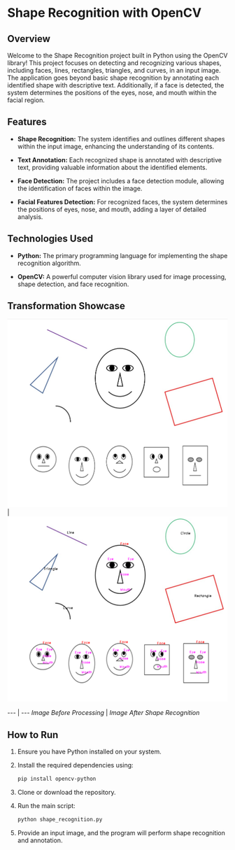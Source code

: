 # Shape Recognition with OpenCV

## Overview

Welcome to the Shape Recognition project built in Python using the OpenCV library! This project focuses on detecting and recognizing various shapes, including faces, lines, rectangles, triangles, and curves, in an input image. The application goes beyond basic shape recognition by annotating each identified shape with descriptive text. Additionally, if a face is detected, the system determines the positions of the eyes, nose, and mouth within the facial region.

## Features

- **Shape Recognition:** The system identifies and outlines different shapes within the input image, enhancing the understanding of its contents.

- **Text Annotation:** Each recognized shape is annotated with descriptive text, providing valuable information about the identified elements.

- **Face Detection:** The project includes a face detection module, allowing the identification of faces within the image.

- **Facial Features Detection:** For recognized faces, the system determines the positions of eyes, nose, and mouth, adding a layer of detailed analysis.

## Technologies Used

- **Python:** The primary programming language for implementing the shape recognition algorithm.

- **OpenCV:** A powerful computer vision library used for image processing, shape detection, and face recognition.

## Transformation Showcase

![Original Image](inputImage.png) | ![Processed Image](outputImage.png)

--- | ---
*Image Before Processing* | *Image After Shape Recognition*

## How to Run

1. Ensure you have Python installed on your system.

2. Install the required dependencies using:

   ```bash
   pip install opencv-python
   ```

3. Clone or download the repository.

4. Run the main script:

   ```bash
   python shape_recognition.py
   ```

5. Provide an input image, and the program will perform shape recognition and annotation.


